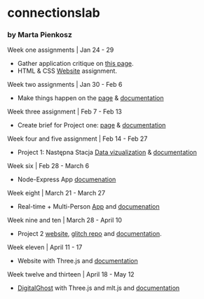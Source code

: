 # connectionslab
### by Marta Pienkosz

Week one assignments | Jan 24 - 29
- Gather application critique on [this page](https://github.com/martapienkosz/connectionslab/blob/main/Jan24/README.md).
- HTML & CSS [Website](https://martapienkosz.github.io/connectionslab/Jan24/index.html) assignment.

Week two assignments | Jan 30 - Feb 6
- Make things happen on the [page](https://martapienkosz.github.io/connectionslab/Jan30/index.html) & [documentation](https://github.com/martapienkosz/connectionslab/blob/main/Jan30/README.md)

Week three assignment | Feb 7 - Feb 13
- Create brief for Project one: [page](https://martapienkosz.github.io/connectionslab/Feb7/index.html) & [documentation](https://github.com/martapienkosz/connectionslab/tree/main/Feb7)

Week four and five assignment | Feb 14 - Feb 27
- Project 1: Następna Stacja [Data vizualization](https://martapienkosz.github.io/connectionslab/project1/index.html) & [documentation](https://github.com/martapienkosz/connectionslab/tree/main/project1)

Week six | Feb 28 - March 6
- Node-Express App [documenation](https://github.com/martapienkosz/connectionslab/blob/main/Feb28/README.md)

Week eight | March 21 - March 27
- Real-time + Multi-Person [App](https://pear-safe-cupboard.glitch.me) and  [documenation](https://github.com/martapienkosz/connectionslab/tree/main/March21)

Week nine and ten | March 28 - April 10
- Project 2 [website](https://symphonizer2.glitch.me), [glitch repo](https://glitch.com/edit/#!/symphonizer2) and [documentation](https://github.com/martapienkosz/connectionslab/tree/main/project2).

Week eleven | April 11 - 17
- Website with Three.js and [documentation](https://github.com/martapienkosz/connectionslab/tree/main/April18)

Week twelve and thirteen | April 18 - May 12
- [DigitalGhost](https://digitalghost.glitch.me) with Three.js and mlt.js and [documentation](https://github.com/martapienkosz/connectionslab/tree/main/project3)
